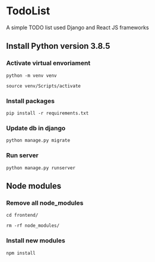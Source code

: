 # TodoList
A simple TODO list used Django and React JS frameworks

## Install Python version 3.8.5

### Activate virtual envoriament
```
python -m venv venv
```
```
source venv/Scripts/activate
```
### Install packages
```
pip install -r requirements.txt
```
### Update db in django
```
python manage.py migrate
```
### Run server
```
python manage.py runserver
```
## Node modules
### Remove all node_modules
```
cd frontend/
```
```
rm -rf node_modules/
```
### Install new modules
```
npm install
```
